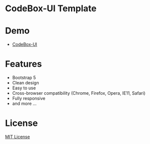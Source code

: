 # CodeBox-UI Template

# Demo
- [CodeBox-UI](https://democodebox.netlify.app)

# Features
- Bootstrap 5
- Clean design
- Easy to use
- Cross-browser compatibility (Chrome, Firefox, Opera, IE11, Safari)
- Fully responsive
- and more ...

# License
[MIT License](http://opensource.org/licenses/MIT)
